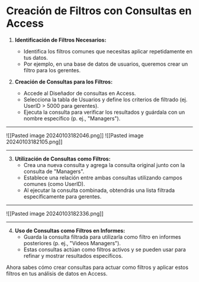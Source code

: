 # Creación de Filtros con Consultas en Access

1. **Identificación de Filtros Necesarios:**
   - Identifica los filtros comunes que necesitas aplicar repetidamente en tus datos.
   - Por ejemplo, en una base de datos de usuarios, queremos crear un filtro para los gerentes.

2. **Creación de Consultas para los Filtros:**
   - Accede al Diseñador de consultas en Access.
   - Selecciona la tabla de Usuarios y define los criterios de filtrado (ej. UserID > 5000 para gerentes).
   - Ejecuta la consulta para verificar los resultados y guárdala con un nombre específico (p. ej., "Managers").

  ---
![[Pasted image 20240103182046.png]]
![[Pasted image 20240103182105.png]]

---


3. **Utilización de Consultas como Filtros:**
   - Crea una nueva consulta y agrega la consulta original junto con la consulta de "Managers".
   - Establece una relación entre ambas consultas utilizando campos comunes (como UserID).
   - Al ejecutar la consulta combinada, obtendrás una lista filtrada específicamente para gerentes.

---
![[Pasted image 20240103182336.png]]

---

4. **Uso de Consultas como Filtros en Informes:**
   - Guarda la consulta filtrada para utilizarla como filtro en informes posteriores (p. ej., "Videos Managers").
   - Estas consultas actúan como filtros activos y se pueden usar para refinar y mostrar resultados específicos.

Ahora sabes cómo crear consultas para actuar como filtros y aplicar estos filtros en tus análisis de datos en Access.
